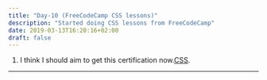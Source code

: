 ```yaml
---
title: "Day-10 (FreeCodeCamp CSS lessons)"
description: "Started doing CSS lessons from FreeCodeCamp"
date: 2019-03-13T16:20:16+02:00
draft: false
---
```


1. I think I should aim to get this certification now.[CSS](https://learn.freecodecamp.org/).

---
